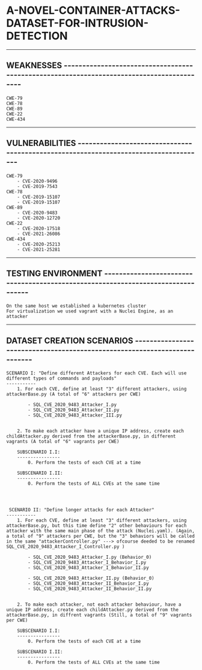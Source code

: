 
# A-NOVEL-CONTAINER-ATTACKS-DATASET-FOR-INTRUSION-DETECTION



-----------------------------------------------------------------------------------------------------
WEAKNESSES ------------------------------------------------------------------------------------------
-----------------------------------------------------------------------------------------------------
    CWE-79
    CWE-78
    CWE-89
    CWE-22
    CWE-434



-----------------------------------------------------------------------------------------------------
VULNERABILITIES -------------------------------------------------------------------------------------
-----------------------------------------------------------------------------------------------------

    CWE-79
        - CVE-2020-9496
        - CVE-2019-7543
    CWE-78
        - CVE-2019-15107
        - CVE-2019-15107
    CWE-89
        - CVE-2020-9483
        - CVE-2020-12720
    CWE-22
        - CVE-2020-17518
        - CVE-2021-26086
    CWE-434
        - CVE-2020-25213
        - CVE-2021-25281 



-----------------------------------------------------------------------------------------------------
TESTING ENVIRONMENT ---------------------------------------------------------------------------------
-----------------------------------------------------------------------------------------------------

    On the same host we established a kubernetes cluster
    For virtualization we used vagrant with a Nuclei Engine, as an attacker




-----------------------------------------------------------------------------------------------------
DATASET CREATION SCENARIOS --------------------------------------------------------------------------
-----------------------------------------------------------------------------------------------------

    SCENARIO I: "Define different Attackers for each CVE. Each will use different types of commands and payloads"
    -----------
        1. For each CVE, define at least "3" different attackers, using attackerBase.py (A total of "6" attackers per CWE)

            - SQL_CVE_2020_9483_Attacker_I.py
            - SQL_CVE_2020_9483_Attacker_II.py
            - SQL_CVE_2020_9483_Attacker_III.py


        2. To make each attacker have a unique IP address, create each childAttacker.py derived from the attackerBase.py, in different vagrants (A total of "6" vagrants per CWE)

        SUBSCENARIO I.I:
        ----------------
            0. Perform the tests of each CVE at a time

        SUBSCENARIO I.II:
        ----------------
            0. Perform the tests of ALL CVEs at the same time




     SCENARIO II: "Define longer attacks for each Attacker"
    -----------
        1. For each CVE, define at least "3" different attackers, using attackerBase.py, but this time define "2" other behaviours for each attacker with the same main phase of the attack (Nuclei.yaml). (Again, a total of "9" attackers per CWE, but the "3" behaviors will be called in the same "attackerController.py" ---> ofcourse deeded to be renamed SQL_CVE_2020_9483_Attacker_I_Controller.py )

            - SQL_CVE_2020_9483_Attacker_I.py (Behavior_0)
            - SQL_CVE_2020_9483_Attacker_I_Behavior_I.py
            - SQL_CVE_2020_9483_Attacker_I_Behavior_II.py

            - SQL_CVE_2020_9483_Attacker_II.py (Behavior_0)
            - SQL_CVE_2020_9483_Attacker_II_Behavior_I.py
            - SQL_CVE_2020_9483_Attacker_II_Behavior_II.py


        2. To make each attacker, not each attacker behaviour, have a unique IP address, create each childAttacker.py derived from the attackerBase.py, in diffrent vagrants (Still, a total of "9" vagrants per CWE)

        SUBSCENARIO I.I:
        ----------------
            0. Perform the tests of each CVE at a time

        SUBSCENARIO I.II:
        ----------------
            0. Perform the tests of ALL CVEs at the same time






